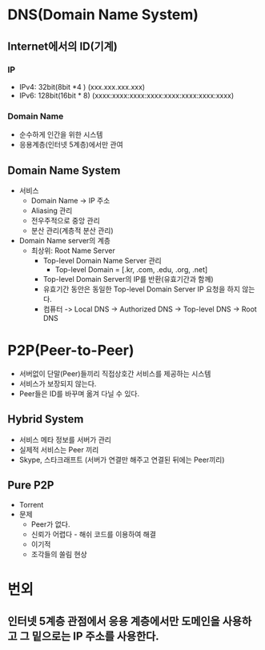 # DNS(Domain Name System)

## Internet에서의 ID(기계)

### IP

- IPv4: 32bit(8bit *4 ) (xxx.xxx.xxx.xxx)
- IPv6: 128bit(16bit * 8) (xxxx:xxxx:xxxx:xxxx:xxxx:xxxx:xxxx:xxxx)

### Domain Name

- 순수하게 인간을 위한 시스템
- 응용계층(인터넷 5계층)에서만 관여

## Domain Name System

- 서비스
  - Domain Name -> IP 주소
  - Aliasing 관리
  - 전우주적으로 중앙 관리
  - 분산 관리(계층적 분산 관리)
- Domain Name server의 계층
  - 최상위: Root Name Server
    - Top-level Domain Name Server 관리
      - Top-level Domain = [.kr, .com, .edu, .org, .net]
    - Top-level Domain Server의 IP를 반환(유효기간과 함께)
    - 유효기간 동안은 동일한 Top-level Domain Server IP 요청을 하지 않는다.
    - 컴퓨터 -> Local DNS -> Authorized DNS -> Top-level DNS -> Root DNS



# P2P(Peer-to-Peer)

- 서버없이 단말(Peer)들끼리 직접상호간 서비스를 제공하는 시스템
- 서비스가 보장되지 않는다.
- Peer들은 ID를 바꾸며 옮겨 다닐 수 있다.

## Hybrid System

- 서비스 메타 정보를 서버가 관리
- 실제적 서비스는 Peer 끼리
- Skype, 스타크래프트 (서버가 연결만 해주고 연결된 뒤에는 Peer끼리)

## Pure P2P

- Torrent
- 문제
  - Peer가 없다.
  - 신뢰가 어렵다 - 해쉬 코드를 이용하여 해결
  - 이기적
  - 조각들의 쏠림 현상



# 번외

## 인터넷 5계층 관점에서 응용 계층에서만 도메인을 사용하고 그 밑으로는 IP 주소를 사용한다.